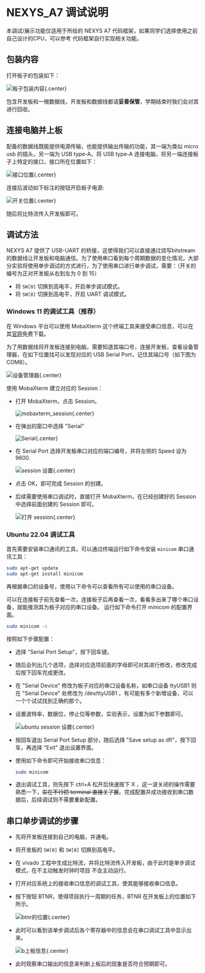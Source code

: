 # NEXYS_A7 调试说明

本调试/展示功能仅适用于所给的 NEXYS A7 代码框架，如果同学们选择使用之前自己设计的CPU，可以参考
代码框架自行实现相关功能。

## 包装内容

打开板子的包装如下：

![板子包装内容](img/nexys_a7包装内容.jpeg){.center}

包含开发板和一根数据线，开发板和数据线都请**妥善保管**，学期结束时我们会对其进行回收。

## 连接电脑并上板

配备的数据线既能提供电源传输，也能提供输出传输的功能，其一端为类似 micro usb 的插头，另一端为 USB type-A。将 USB type-A 连接电脑，将另一端连接板子上特定的接口，接口所在位置如下：

![接口位置](img/nexys_a7接口位置.jpeg){.center}

连接后波动如下标注的按钮开启板子电源:

![开关位置](img/nexys_a7开关位置.jpeg){.center}

随后将比特流传入开发板即可。

## 调试方法

NEXYS A7 提供了 USB-UART 的桥接，这使得我们可以直接通过烧写bitstream的数据线让开发板和电脑通信。为了使用串口看到每个周期数据的变化情况，大部分实验将使用单步调试的方式进行，为了使用串口进行单步调试，需要：（开关的编号为正对开发板从右到左为 0 到 15）

- 将 `SW[0]` 切换到高电平，开启单步调试模式。
- 将 `SW[8]` 切换到高电平，开启 UART 调试模式。

### Windows 11 的调试工具（推荐）

在 Windows 平台可以使用 MobaXterm 这个终端工具来接受串口信息，可以在其[官网](https://mobaxterm.mobatek.net/)免费下载。

为了用数据线将开发板连接到电脑，需要知道其端口号，连接开发板，查看设备管理器，在如下位置找可以发现对应的 USB Serial Port，记住其端口号（如下图为 COM8）。

![设备管理器](img/设备管理器.png){.center}

使用 MobaXterm 建立对应的 Session：

- 打开 MobaXterm，点击 Session。

    ![mobaxterm_session](img/mobaxterm_session.png){.center}

- 在弹出的窗口中选择 "Serial"

    ![Serial](img/Serial.png){.center}

- 在 Serial Port 选择开发板串口对应的端口编号，并将左侧的 Speed 设为 9600.

    ![session 设置](img/session_setting.png){.center}

- 点击 OK，即可完成 Session 的创建。
- 后续需要使用串口调试时，直接打开 MobaXterm，在已经创建好的 Session 中选择前面创建的 Session 即可。

    ![打开 session](img/exist_session.png){.center}

### Ubuntu 22.04 调试工具

首先需要安装串口通讯的工具，可以通过终端运行如下命令安装 `minicom` 串口通讯工具：

```bash
sudo apt-get update
sudo apt-get install minicom
```

再根据串口的设备号，使用以下命令可以查看所有可以使用的串口设备。

可以在连接板子前先查看一次，连接板子后再查看一次，看看多出来了哪个串口设备，就能推测其为板子对应的串口设备。
运行如下命令打开 minicom 的配置界面。

```bash
sudo minicom -s
```

按照如下步骤配置：

- 选择 "Serial Port Setup"，按下回车键。
- 随后会列出几个选项，选择对应选项前面的字母即可对其进行修改，修改完成后按下回车完成更改。
- 在 "Serial Device" 修改为板子对应的串口设备名称，如串口设备 ttyUSB1 则在 "Serial Device" 处修改为 /dev/ttyUSB1 ，有可能有多个新增设备，可以一个个试试找到正确的那个。
- 设置波特率，数据位，停止位等参数，实验表示，设置为如下参数即可。

    ![ubuntu session 设置](img/ubuntu_session_setting.png){.center}

- 按回车退出 Serial Port Setup 部分，随后选择 "Save setup as dfl"，按下回车，再选择 "Exit" 退出设置界面。
- 使用如下命令即可开始接收串口信息：

    ```bash
    sudo minicom
    ```

- 退出调试工具，则先按下 ctrl+A 松开后快速按下 X ，这一波关闭的操作需要熟悉一下，~~实在不行把 terminal 直接关了罢~~。完成配置并成功接收到串口数据后，后续调试则不需要重新配置。

## 串口单步调试的步骤

- 先将开发板连接到自己的电脑，并通电。
- 将开发板的 `SW[0]` 和 `SW[8]` 切换到高电平。
- 在 vivado 工程中生成比特流，并将比特流传入开发板，由于此时是单步调试模式，在不主动触发时钟时项目 不会主动运行。
- 打开对应系统上的接收串口信息的调试工具，使其能够接收串口信息。
- 按下按钮 BTNR，使得项目执行一周期的任务，BTNR 在开发板上的位置如下所示。

    ![btnr的位置](img/btnr_position.jpeg){.center}

- 此时可以看到该单步调试后各个寄存器中的信息会在串口调试工具中显示出来。

    ![b上板信息](img/debug_info.png){.center}

- 此时观察串口输出的信息来判断上板后的现象是否符合预期即可。